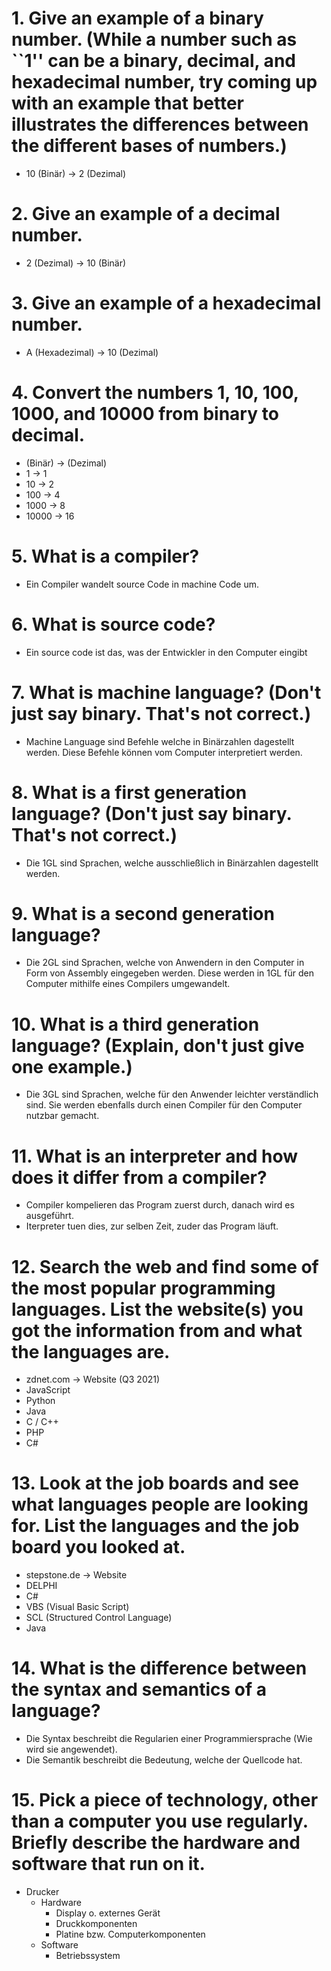 # 1. Give an example of a binary number. (While a number such as ``1'' can be a binary, decimal, and hexadecimal number, try coming up with an example that better illustrates the differences between the different bases of numbers.)
- 10 (Binär) -> 2 (Dezimal)

# 2. Give an example of a decimal number.
- 2 (Dezimal) -> 10 (Binär)

# 3. Give an example of a hexadecimal number.
- A (Hexadezimal) -> 10 (Dezimal)

# 4. Convert the numbers 1, 10, 100, 1000, and 10000 from binary to decimal.
- (Binär) -> (Dezimal)
- 1 -> 1
- 10 -> 2
- 100 -> 4
- 1000 -> 8
- 10000 -> 16

# 5. What is a compiler?
- Ein Compiler wandelt source Code in machine Code um.

# 6. What is source code?
- Ein source code ist das, was der Entwickler in den Computer eingibt

# 7. What is machine language? (Don't just say binary. That's not correct.)
- Machine Language sind Befehle welche in Binärzahlen dagestellt werden. Diese Befehle können vom Computer interpretiert werden.

# 8. What is a first generation language? (Don't just say binary. That's not correct.)
- Die 1GL sind Sprachen, welche ausschließlich in Binärzahlen dagestellt werden.

# 9. What is a second generation language?
- Die 2GL sind Sprachen, welche von Anwendern in den Computer in Form von Assembly eingegeben werden. Diese werden in 1GL für den Computer mithilfe eines Compilers umgewandelt.

# 10. What is a third generation language? (Explain, don't just give one example.)
- Die 3GL sind Sprachen, welche für den Anwender leichter verständlich sind. Sie werden ebenfalls durch einen Compiler für den Computer nutzbar gemacht.

# 11. What is an interpreter and how does it differ from a compiler?
- Compiler kompelieren das Program zuerst durch, danach wird es ausgeführt.
- Iterpreter tuen dies, zur selben Zeit, zuder das Program läuft.

# 12. Search the web and find some of the most popular programming languages. List the website(s) you got the information from and what the languages are.
- zdnet.com -> Website (Q3 2021)
- JavaScript
- Python
- Java
- C / C++
- PHP
- C#

# 13. Look at the job boards and see what languages people are looking for. List the languages and the job board you looked at.
- stepstone.de -> Website
- DELPHI
- C#
- VBS (Visual Basic Script)
- SCL (Structured Control Language)
- Java

# 14. What is the difference between the syntax and semantics of a language?
- Die Syntax beschreibt die Regularien einer Programmiersprache (Wie wird sie angewendet).
- Die Semantik beschreibt die Bedeutung, welche der Quellcode hat.

# 15. Pick a piece of technology, other than a computer you use regularly. Briefly describe the hardware and software that run on it.
- Drucker
    - Hardware
        - Display o. externes Gerät
        - Druckkomponenten
        - Platine bzw. Computerkomponenten
    - Software
        - Betriebssystem